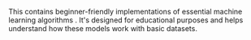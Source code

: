 This contains beginner-friendly implementations of essential machine learning algorithms .
It's designed for educational purposes and helps understand how these models work with basic datasets.
